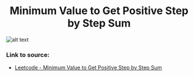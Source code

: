 <h1 align="center">Minimum Value to Get Positive Step by Step Sum</h1>

![alt text](https://images2.imgbox.com/23/ac/goUdXkyS_o.png?raw=true)

### Link to source: 
- <a href="https://leetcode.com/problems/minimum-value-to-get-positive-step-by-step-sum/">Leetcode - Minimum Value to Get Positive Step by Step Sum</a>
